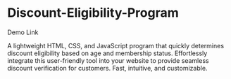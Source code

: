 # Discount-Eligibility-Program
<a ref="https://ongie-faith.github.io/Discount-Eligibility-Program/" target="_blank">Demo Link</a>

A lightweight HTML, CSS, and JavaScript program that quickly determines discount eligibility based on age and membership status. Effortlessly integrate this user-friendly tool into your website to provide seamless discount verification for customers. Fast, intuitive, and customizable.
